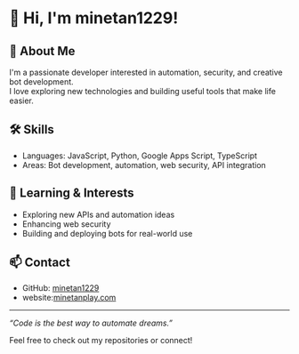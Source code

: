 <!--
**minetan1229/minetan1229**  is a ✨ _special_ ✨ repository because its `README.md` (this file) appears on your GitHub profile.

Here are some ideas to get you started:

- 🌱 I’m currently learning ... tapescript
-->

# 👋 Hi, I'm minetan1229!

## 🚀 About Me
I'm a passionate developer interested in automation, security, and creative bot development.  
I love exploring new technologies and building useful tools that make life easier.

## 🛠️ Skills
- Languages: JavaScript, Python, Google Apps Script, TypeScript
- Areas: Bot development, automation, web security, API integration

## 🌱 Learning & Interests
- Exploring new APIs and automation ideas
- Enhancing web security
- Building and deploying bots for real-world use

## 📫 Contact
- GitHub: [minetan1229](https://github.com/minetan1229)
- website:[minetanplay.com](https://minetanplay.com)

---

_“Code is the best way to automate dreams.”_

Feel free to check out my repositories or connect!
